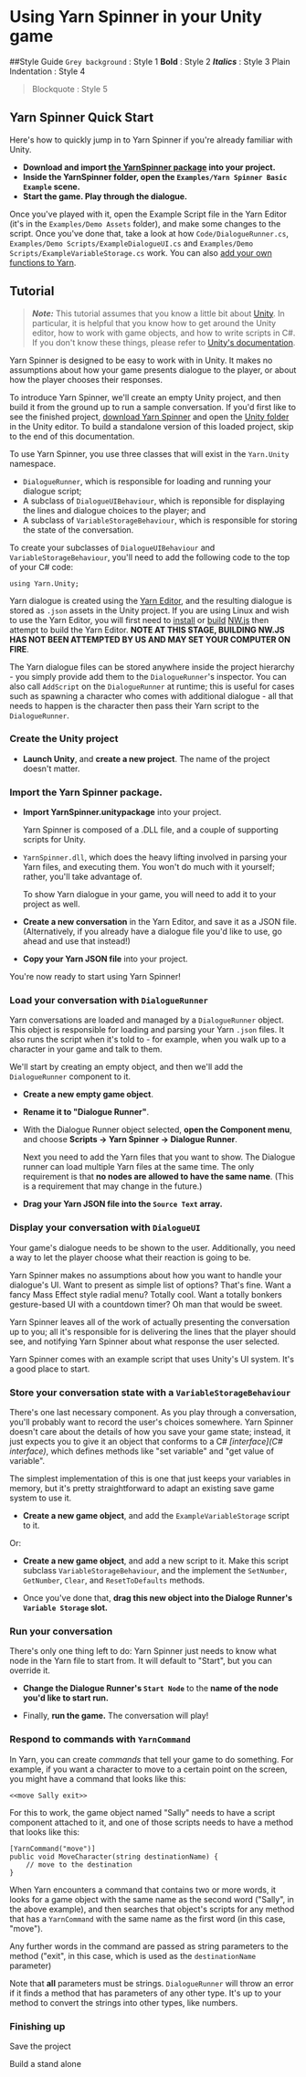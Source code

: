 # Using Yarn Spinner in your Unity game

##Style Guide
`Grey background`      : Style 1
**Bold**               : Style 2
***Italics***          : Style 3
    Plain Indentation  : Style 4
> Blockquote           : Style 5

## Yarn Spinner Quick Start

Here's how to quickly jump in to Yarn Spinner if you're already familiar with Unity.

* **Download and import [the YarnSpinner package](https://github.com/thesecretlab/YarnSpinner/releases) into your project.**
* **Inside the YarnSpinner folder, open the `Examples/Yarn Spinner Basic Example` scene.**
* **Start the game. Play through the dialogue.**

Once you've played with it, open the Example Script file in the Yarn Editor (it's in the `Examples/Demo Assets` folder), and make some changes to the script. Once you've done that, take a look at how `Code/DialogueRunner.cs`, `Examples/Demo Scripts/ExampleDialogueUI.cs` and `Examples/Demo Scripts/ExampleVariableStorage.cs` work. You can also [add your own functions to Yarn](Extending.md).

## Tutorial

> ***Note:*** This tutorial assumes that you know a little bit about [Unity](http://www.unity3d.com). In particular, it is helpful that you know how to get around the Unity editor, how to work with game objects, and how to write scripts in C#. If you don't know these things, please refer to [Unity's documentation](http://unity3d.com/learn).

Yarn Spinner is designed to be easy to work with in Unity. It makes no assumptions about how your game presents dialogue to the player, or about how the player chooses their responses. 

To introduce Yarn Spinner, we'll create an empty Unity project, and then build it from the ground up to run a sample conversation. If you'd first like to  see the finished project, [download Yarn Spinner](https://github.com/thesecretlab/YarnSpinner/releases) and open the [Unity folder](https://github.com/thesecretlab/YarnSpinner/tree/master/Unity) in the Unity editor. To build a standalone version of this loaded project, skip to the end of this documentation.

To use Yarn Spinner, you use three classes that will exist in the `Yarn.Unity` namespace.

* `DialogueRunner`, which is responsible for loading and running your dialogue script;
* A subclass of `DialogueUIBehaviour`, which is reponsible for displaying the lines and dialogue choices to the player; and
* A subclass of `VariableStorageBehaviour`, which is responsible for storing the state of the conversation.

To create your subclasses of `DialogueUIBehaviour` and `VariableStorageBehaviour`, you'll need to add the following code to the top of your C# code:

    using Yarn.Unity;

Yarn dialogue is created using the [Yarn Editor](http://github.com/infiniteammoinc/Yarn), and the resulting dialogue is stored as `.json` assets in the Unity project. If you are using Linux and wish to use the Yarn Editor, you will first need to [install](https://nwjs.io/downloads/) or [build](https://github.com/nwjs/nw.js/blob/nw22/docs/For%20Developers/Building%20NW.js.md) [NW.js](https://nwjs.io/) then attempt to build the Yarn Editor. **NOTE AT THIS STAGE, BUILDING NW.JS HAS NOT BEEN ATTEMPTED BY US AND MAY SET YOUR COMPUTER ON FIRE**.

The Yarn dialogue files can be stored anywhere inside the project hierarchy - you simply provide add them to the `DialogueRunner`'s inspector. You can also call `AddScript` on the `DialogueRunner` at runtime; this is useful for cases such as spawning a character who comes with additional dialogue - all that needs to happen is the character then pass their Yarn script to the `DialogueRunner`.

### Create the Unity project

* **Launch Unity**, and **create a new project**. The name of the project doesn't matter.

### Import the Yarn Spinner package.

* **Import YarnSpinner.unitypackage** into your project. <!-- If you prefer, you can also install the package from the [Asset Store](TODO). -->

    Yarn Spinner is composed of a .DLL file, and a couple of supporting scripts for Unity.

* `YarnSpinner.dll`, which does the heavy lifting involved in parsing your Yarn files, and executing them. You won't do much with it yourself; rather, you'll take advantage of.

    To show Yarn dialogue in your game, you will need to add it to your project as well.
    
* **Create a new conversation** in the Yarn Editor, and save it as a JSON file. (Alternatively, if you already have a dialogue file you'd like to use, go ahead and use that instead!)

* **Copy your Yarn JSON file** into your project.

You're now ready to start using Yarn Spinner!

<!-- (gif of dragging in the dialogue file) -->

### Load your conversation with `DialogueRunner`

Yarn conversations are loaded and managed by a `DialogueRunner` object. This object is responsible for loading and parsing your Yarn `.json` files. It also runs the script when it's told to - for example, when you walk up to a character in your game and talk to them.

We'll start by creating an empty object, and then we'll add the `DialogueRunner` component to it.

* **Create a new empty game object**.

* **Rename it to "Dialogue Runner"**.

* With the Dialogue Runner object selected, **open the Component menu**, and choose **Scripts → Yarn Spinner → Dialogue Runner**.

    Next you need to add the Yarn files that you want to show. The Dialogue runner can load multiple Yarn files at the same time. The only requirement is that **no nodes are allowed to have the same name**. (This is a requirement that may change in the future.)


<!-- (gif of adding component) -->


* **Drag your Yarn JSON file into the `Source Text` array.**

<!-- (gif of adding dialogue file) -->

### Display your conversation with `DialogueUI`

Your game's dialogue needs to be shown to the user. Additionally, you need a way to let the player choose what their reaction is going to be.

Yarn Spinner makes no assumptions about how you want to handle your dialogue's UI. Want to present as simple list of options? That's fine. Want a fancy Mass Effect style radial menu? Totally cool. Want a totally bonkers gesture-based UI with a countdown timer? Oh man that would be sweet.

Yarn Spinner leaves all of the work of actually presenting the conversation up to you; all it's responsible for is delivering the lines that the player should see, and notifying Yarn Spinner about what response the user selected.

Yarn Spinner comes with an example script that uses Unity's UI system. It's a good place to start. 

<!-- TODO: This needs completion.
* **Select the Dialogue Runner,** , and drag the `ExampleDialogueUI` script onto it. 

The `ExampleDialogueUI` script uses a `Text` object to display the current line of dialogue, and a number of `Button` objects to display the possible choices a player can select. When Yarn Spinner has a line of dialogue, it displays it in the text field; when Yarn Spinner has a collection of choices, each button's text is set to the corresponding choice.

 -->

### Store your conversation state with a `VariableStorageBehaviour`

There's one last necessary component. As you play through a conversation, you'll probably want to record the user's choices somewhere. Yarn Spinner doesn't care about the details of how you save your game state; instead, it just expects you to give it an object that conforms to a C# *[interface](C# interface)*, which defines methods like "set variable" and "get value of variable".

The simplest implementation of this is one that just keeps your variables in memory, but it's pretty straightforward to adapt an existing save game system to use it.


* **Create a new game object**, and add the `ExampleVariableStorage` script to it.

Or:

* **Create a new game object**, and add a new script to it. Make this script subclass `VariableStorageBehaviour`, and the implement the  `SetNumber`, `GetNumber`, `Clear`, and `ResetToDefaults` methods.

* Once you've done that, **drag this new object into the Dialoge Runner's `Variable Storage` slot.**

### Run your conversation

There's only one thing left to do: Yarn Spinner just needs to know what node in the Yarn file to start from. It will default to "Start", but you can override it.

* **Change the Dialogue Runner's `Start Node`** to the **name of the node you'd like to start run.**

* Finally, **run the game.** The conversation will play!


### Respond to commands with `YarnCommand`

In Yarn, you can create *commands* that tell your game to do something. For example, if you want a character to move to a certain point on the screen, you might have a command that looks like this:

	<<move Sally exit>>

For this to work, the game object named "Sally" needs to have a script component attached to it, and one of those scripts needs to have a method that looks like this:

	[YarnCommand("move")]
	public void MoveCharacter(string destinationName) {
		// move to the destination
	}

When Yarn encounters a command that contains two or more words, it looks for a game object with the same name as the second word ("Sally", in the above example), and then searches that object's scripts for any method that has a `YarnCommand` with the same name as the first word (in this case, "move").

Any further words in the command are passed as string parameters to the method ("exit", in this case, which is used as the `destinationName` parameter)

Note that **all** parameters must be strings. `DialogueRunner` will throw an error if it finds a method that has parameters of any other type. It's up to your method to convert the strings into other types, like numbers.

### Finishing up

Save the project

Build a stand alone

